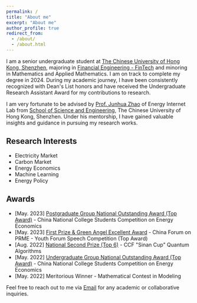 ```yaml
---
permalink: /
title: "About me"
excerpt: "About me"
author_profile: true
redirect_from: 
  - /about/
  - /about.html
---
```


I am a senior undergraduate student at [The Chinese University of Hong Kong, Shenzhen](https://www.cuhk.edu.cn/), majoring in [Financial Engineering - FinTech](https://sme.cuhk.edu.cn/en/page/72) and minoring in Mathematics and Applied Mathematics. I am on track to complete my degree in 2024. During my academic journey, I have been consistently recognized with Dean's List honors and have received the Undergraduate Research Assistant Award for my contributions to research.

I am very fortunate to be advised by [Prof. Junhua Zhao](https://scholar.google.com/citations?user=M2oDRWEAAAAJ&hl=en) of Energy Internet Lab from [School of Science and Engineering](https://sse.cuhk.edu.cn/en), The Chinese University of Hong Kong, Shenzhen. Under his mentorship, I have gained valuable insights and guidance in pursuing my research works.

## Research Interests
- Electricity Market
- Carbon Market
- Energy Economics
- Machine Learning
- Energy Policy

## Awards
- [May. 2023] [Postgraduate Group National Outstanding Award (Top Award)](https://sme.cuhk.edu.cn/article/2311) - China National College Students Competition on Energy Economics
- [May. 2023] [First Prize & Green Angel Excellent Award](https://sme.cuhk.edu.cn/article/2304) - China Forum on PRME - Youth Forum Speech Competition (Top Award)
- [Aug. 2022] [National Second Prize (Top 6)](https://contest.originqc.com.cn/news/6) - CCF "Sinan Cup" Quantum Algorithms
- [May. 2022] [Undergraduate Group National Outstanding Award (Top Award)](https://mp.weixin.qq.com/s?__biz=MzA4NzYzNzQyMA==&mid=2652501555&idx=2&sn=854066da629bde66af007b74b975398c&chksm=8bdb3af0bcacb3e6ab8b8ca46454df73b45175c4c47122a5b38a510a5ea6a61a995f719ec0cc&scene=27) - China National College Students Competition on Energy Economics
- [May. 2022] Meritorious Winner - Mathematical Contest in Modeling


Feel free to reach out to me via [Email](mailto:xiyuanzhou1@link.cuhk.edu.cn) for any academic or collaborative inquiries.
